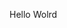 Hello Wolrd



























































































































































































































































































































































































































































































































































































































































































































































































































